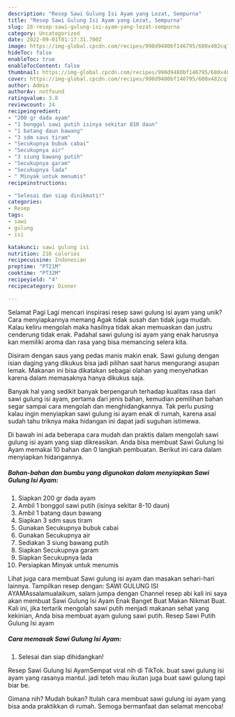```yaml
---
description: "Resep Sawi Gulung Isi Ayam yang Lezat, Sempurna"
title: "Resep Sawi Gulung Isi Ayam yang Lezat, Sempurna"
slug: 28-resep-sawi-gulung-isi-ayam-yang-lezat-sempurna
category: Uncategorized
date: 2022-09-01T01:17:31.700Z
image: https://img-global.cpcdn.com/recipes/990d9480bf146795/680x482cq70/sawi-gulung-isi-ayam-foto-resep-utama.jpg
hideToc: false
enableToc: true
enableTocContent: false
thumbnail: https://img-global.cpcdn.com/recipes/990d9480bf146795/680x482cq70/sawi-gulung-isi-ayam-foto-resep-utama.jpg
cover: https://img-global.cpcdn.com/recipes/990d9480bf146795/680x482cq70/sawi-gulung-isi-ayam-foto-resep-utama.jpg
author: Admin
authorAv: notfound
ratingvalue: 3.8
reviewcount: 24
recipeingredient:
- "200 gr dada ayam"
- "1 bonggol sawi putih isinya sekitar 810 daun"
- "1 batang daun bawang"
- "3 sdm saus tiram"
- "Secukupnya bubuk cabai"
- "Secukupnya air"
- "3 siung bawang putih"
- "Secukupnya garam"
- "Secukupnya lada"
- " Minyak untuk menumis"
recipeinstructions:

- "Selesai dan siap dinikmati!"
categories:
- Resep
tags:
- sawi
- gulung
- isi

katakunci: sawi gulung isi 
nutrition: 216 calories
recipecuisine: Indonesian
preptime: "PT21M"
cooktime: "PT32M"
recipeyield: "4"
recipecategory: Dinner

---
```



Selamat Pagi Lagi mencari inspirasi resep sawi gulung isi ayam yang unik? Cara menyiapkannya memang Agak tidak susah dan tidak juga mudah. Kalau keliru mengolah maka hasilnya tidak akan memuaskan dan justru cenderung tidak enak. Padahal sawi gulung isi ayam yang enak harusnya kan memiliki aroma dan rasa yang bisa memancing selera kita.


Disiram dengan saus yang pedas manis makin enak. Sawi gulung dengan isian daging yang dikukus bisa jadi pilihan saat harus mengurangi asupan lemak. Makanan ini bisa dikatakan sebagai olahan yang menyehatkan karena dalam memasaknya hanya dikukus saja.

Banyak hal yang sedikit banyak berpengaruh terhadap kualitas rasa dari sawi gulung isi ayam, pertama dari jenis bahan, kemudian pemilihan bahan segar sampai cara mengolah dan menghidangkannya. Tak perlu pusing kalau ingin menyiapkan sawi gulung isi ayam enak di rumah, karena asal sudah tahu triknya maka hidangan ini dapat jadi suguhan istimewa.


Di bawah ini ada beberapa cara mudah dan praktis dalam mengolah sawi gulung isi ayam yang siap dikreasikan. Anda bisa membuat Sawi Gulung Isi Ayam memakai 10 bahan dan 0 langkah pembuatan. Berikut ini cara dalam menyiapkan hidangannya.

<!--inarticleads1-->

##### Bahan-bahan dan bumbu yang digunakan dalam menyiapkan Sawi Gulung Isi Ayam:

1. Siapkan 200 gr dada ayam
1. Ambil 1 bonggol sawi putih (isinya sekitar 8-10 daun)
1. Ambil 1 batang daun bawang
1. Siapkan 3 sdm saus tiram
1. Gunakan Secukupnya bubuk cabai
1. Gunakan Secukupnya air
1. Sediakan 3 siung bawang putih
1. Siapkan Secukupnya garam
1. Siapkan Secukupnya lada
1. Persiapkan  Minyak untuk menumis


Lihat juga cara membuat Sawi gulung isi ayam dan masakan sehari-hari lainnya. Tampilkan resep dengan: SAWI GULUNG ISI AYAMAssalamualaikum, salam jumpa dengan Channel resep abi kali ini saya akan membuat Sawi Gulung Isi Ayam Enak Banget Buat Makan Nikmat Buat. Kali ini, jika tertarik mengolah sawi putih menjadi makanan sehat yang kekinian, Anda bisa membuat ayam gulung sawi putih. Resep Sawi Putih Gulung Isi ayam 

<!--inarticleads2-->

##### Cara memasak Sawi Gulung Isi Ayam:


1. Selesai dan siap dihidangkan!

Resep Sawi Gulung Isi AyamSempat viral nih di TikTok. buat sawi gulung isi ayam yang rasanya mantul. jadi teteh mau ikutan juga buat sawi gulung tapi biar be. 

Gimana nih? Mudah bukan? Itulah cara membuat sawi gulung isi ayam yang bisa anda praktikkan di rumah. Semoga bermanfaat dan selamat mencoba!
